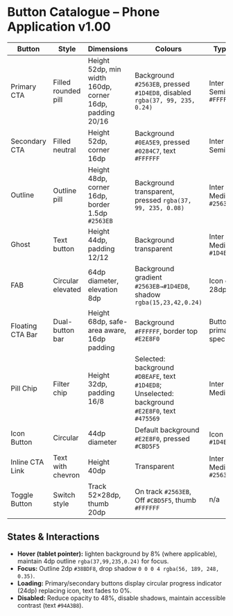 # Button Catalogue – Phone Application v1.00

| Button | Style | Dimensions | Colours | Typography | Iconography | Usage |
| --- | --- | --- | --- | --- | --- | --- |
| Primary CTA | Filled rounded pill | Height 52dp, min width 160dp, corner 16dp, padding 20/16 | Background `#2563EB`, pressed `#1D4ED8`, disabled `rgba(37, 99, 235, 0.24)` | Inter 16/24 SemiBold, text `#FFFFFF` | Optional leading icon 24dp white | Apply/Pitch/Join buttons, Save actions |
| Secondary CTA | Filled neutral | Height 52dp, corner 16dp | Background `#0EA5E9`, pressed `#0284C7`, text `#FFFFFF` | Inter 16/24 SemiBold | Optional | Share, Contact support |
| Outline | Outline pill | Height 48dp, corner 16dp, border 1.5dp `#2563EB` | Background transparent, pressed `rgba(37, 99, 235, 0.08)` | Inter 15/22 Medium, text `#2563EB` | Optional accent icon `#2563EB` | Secondary actions, filter reset |
| Ghost | Text button | Height 44dp, padding 12/12 | Background transparent | Inter 15/22 Medium, text `#1D4ED8` | Underline on focus | Inline actions, tertiary options |
| FAB | Circular elevated | 64dp diameter, elevation 8dp | Background gradient `#2563EB→#1D4ED8`, shadow `rgba(15,23,42,0.24)` | Icon only, 28dp white | Add icon | Post update, create opportunity |
| Floating CTA Bar | Dual-button bar | Height 68dp, safe-area aware, 16dp padding | Background `#FFFFFF`, border top `#E2E8F0` | Buttons per primary/outline spec | Primary + secondary icons | Opportunity detail actions |
| Pill Chip | Filter chip | Height 32dp, padding 16/8 | Selected: background `#DBEAFE`, text `#1D4ED8`; Unselected: background `#E2E8F0`, text `#475569` | Inter 14/20 Medium | Leading icon 20dp optional | Filter rows, segmented categories |
| Icon Button | Circular | 44dp diameter | Default background `#E2E8F0`, pressed `#CBD5F5` | Icon 24dp `#1D4ED8` | With/without label | Bookmark, share, voice search |
| Inline CTA Link | Text with chevron | Height 40dp | Transparent | Inter 14/20 Medium `#2563EB` | Trailing chevron icon 16dp | See all, Manage preferences |
| Toggle Button | Switch style | Track 52×28dp, thumb 20dp | On track `#2563EB`, Off `#CBD5F5`, thumb `#FFFFFF` | n/a | n/a | Settings toggles |

## States & Interactions
- **Hover (tablet pointer):** lighten background by 8% (where applicable), maintain 4dp outline `rgba(37,99,235,0.24)` for focus.
- **Focus:** Outline 2dp `#38BDF8`, drop shadow `0 0 0 4 rgba(56, 189, 248, 0.35)`.
- **Loading:** Primary/secondary buttons display circular progress indicator (24dp) replacing icon, text fades to 0%.
- **Disabled:** Reduce opacity to 48%, disable shadows, maintain accessible contrast (text `#94A3B8`).
